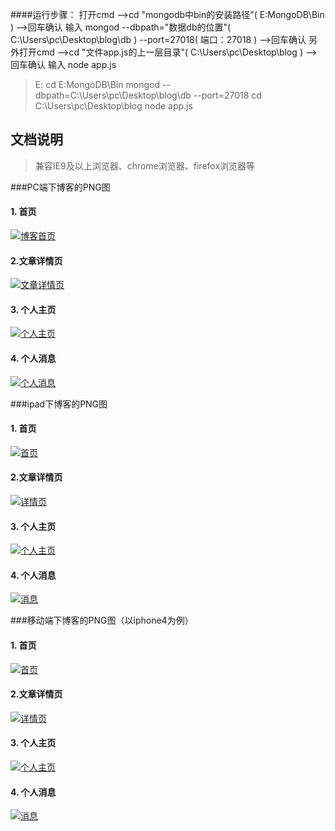 ﻿####运行步骤：
	打开cmd -->cd "mongodb中bin的安装路径"( E:MongoDB\Bin ) -->回车确认
	输入 mongod --dbpath="数据db的位置"( C:\Users\pc\Desktop\blog\db ) --port=27018( 端口：27018 ) -->回车确认
	另外打开cmd -->cd "文件app.js的上一层目录"( C:\Users\pc\Desktop\blog ) -->回车确认
	输入 node app.js

> E:
cd E:MongoDB\Bin
mongod --dbpath=C:\Users\pc\Desktop\blog\db --port=27018
cd C:\Users\pc\Desktop\blog
node app.js


## 文档说明
> 兼容IE9及以上浏览器、chrome浏览器、firefox浏览器等

###PC端下博客的PNG图
#### **1. 首页**
[![博客首页](http://os9p3c5j9.bkt.clouddn.com/index.png "博客首页")](http://os9p3c5j9.bkt.clouddn.com/index.png "博客首页")
#### **2.文章详情页**
[![文章详情页](http://os9p3c5j9.bkt.clouddn.com/article.png "文章详情页")](http://os9p3c5j9.bkt.clouddn.com/article.png "文章详情页")
#### **3. 个人主页**
[![个人主页](http://os9p3c5j9.bkt.clouddn.com/info.png "个人主页")](http://os9p3c5j9.bkt.clouddn.com/info.png "个人主页")
#### **4. 个人消息**
[![个人消息](http://os9p3c5j9.bkt.clouddn.com/news.png "个人消息")](http://os9p3c5j9.bkt.clouddn.com/news.png "个人消息")

###ipad下博客的PNG图
#### **1. 首页**
[![首页](http://os9p3c5j9.bkt.clouddn.com/index768.png "首页")](http://os9p3c5j9.bkt.clouddn.com/index768.png "首页")
#### **2.文章详情页**
[![详情页](http://os9p3c5j9.bkt.clouddn.com/article768.png "详情页")](http://os9p3c5j9.bkt.clouddn.com/article768.png "详情页")
#### **3. 个人主页**
[![个人主页](http://os9p3c5j9.bkt.clouddn.com/info768.png "个人主页")](http://os9p3c5j9.bkt.clouddn.com/info768.png "个人主页")
#### **4. 个人消息**
[![消息](http://os9p3c5j9.bkt.clouddn.com/news768.png "消息")](http://os9p3c5j9.bkt.clouddn.com/news768.png "消息")

###移动端下博客的PNG图（以iphone4为例）
#### **1. 首页**
[![首页](http://os9p3c5j9.bkt.clouddn.com/index320.png "首页")](http://os9p3c5j9.bkt.clouddn.com/index320.png "首页")
#### **2.文章详情页**
[![详情页](http://os9p3c5j9.bkt.clouddn.com/article320.png "详情页")](http://os9p3c5j9.bkt.clouddn.com/article320.png "详情页")
#### **3. 个人主页**
[![个人主页](http://os9p3c5j9.bkt.clouddn.com/info320.png "个人主页")](http://os9p3c5j9.bkt.clouddn.com/info320.png "个人主页")
#### **4. 个人消息**
[![消息](http://os9p3c5j9.bkt.clouddn.com/news320.png "消息")](http://os9p3c5j9.bkt.clouddn.com/news320.png "消息")
